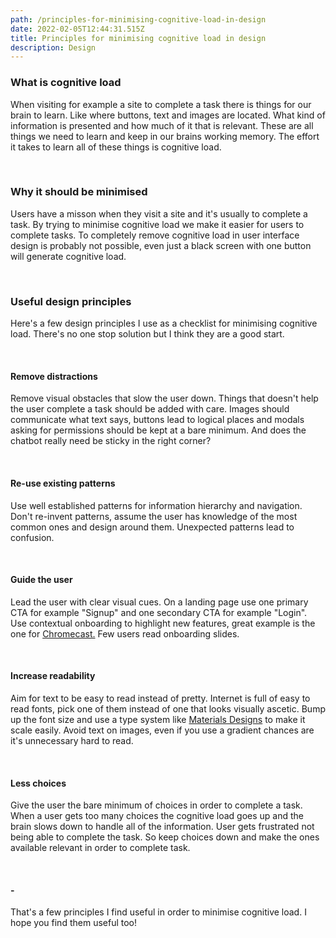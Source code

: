 ```yaml
---
path: /principles-for-minimising-cognitive-load-in-design
date: 2022-02-05T12:44:31.515Z
title: Principles for minimising cognitive load in design
description: Design
---
```

### What is cognitive load

When visiting for example a site to complete a task there is things for our brain to learn. Like where buttons, text and images are located. What kind of information is presented and how much of it that is relevant. These are all things we need to learn and keep in our brains working memory. The effort it takes to learn all of these things is cognitive load.

<br />

### Why it should be minimised

Users have a misson when they visit a site and it's usually to complete a task. By trying to minimise cognitive load we make it easier for users to complete tasks. To completely remove cognitive load in user interface design is probably not possible, even just a black screen with one button will generate cognitive load.

<br />

### Useful design principles

Here's a few design principles I use as a checklist for minimising cognitive load. There's no one stop solution but I think they are a good start.

<br />

#### Remove distractions

Remove visual obstacles that slow the user down. Things that doesn't help the user complete a task should be added with care. Images should communicate what text says, buttons lead to logical places and modals asking for permissions should be kept at a bare minimum. And does the chatbot really need be sticky in the right corner?

<br />

#### Re-use existing patterns

Use well established patterns for information hierarchy and navigation. Don't re-invent patterns, assume the user has knowledge of the most common ones and design around them. Unexpected patterns lead to confusion.

<br />

#### Guide the user

Lead the user with clear visual cues. On a landing page use one primary CTA for example "Signup" and one secondary CTA for example "Login". Use contextual onboarding to highlight new features, great example is the one for [Chromecast.](https://developers.google.com/cast/docs/design_checklist/cast-button#prompting) Few users read onboarding slides.

<br />

#### Increase readability

Aim for text to be easy to read instead of pretty. Internet is full of easy to read fonts, pick one of them instead of one that looks visually ascetic. Bump up the font size and use a type system like [Materials Designs](https://material.io/design/typography/the-type-system.html#type-scale) to make it scale easily. Avoid text on images, even if you use a gradient chances are it's unnecessary hard to read.

<br />

#### Less choices

Give the user the bare minimum of choices in order to complete a task. When a user gets too many choices the cognitive load goes up and the brain slows down to handle all of the information. User gets frustrated not being able to complete the task. So keep choices down and make the ones available relevant in order to complete task.

<br />

#### \-

That's a few principles I find useful in order to minimise cognitive load. I hope you find them useful too!